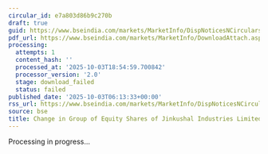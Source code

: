 ```yaml
---
circular_id: e7a803d86b9c270b
draft: true
guid: https://www.bseindia.com/markets/MarketInfo/DispNoticesNCirculars.aspx?Noticeid={10738BBC-C519-46B9-958F-F49001A4D6A6}&noticeno=20251003-6&dt=10/03/2025&icount=6&totcount=73&flag=0
pdf_url: https://www.bseindia.com/markets/MarketInfo/DownloadAttach.aspx?id=20251003-6&attachedId=
processing:
  attempts: 1
  content_hash: ''
  processed_at: '2025-10-03T18:54:59.700842'
  processor_version: '2.0'
  stage: download_failed
  status: failed
published_date: '2025-10-03T06:13:33+00:00'
rss_url: https://www.bseindia.com/markets/MarketInfo/DispNoticesNCirculars.aspx?Noticeid={10738BBC-C519-46B9-958F-F49001A4D6A6}&noticeno=20251003-6&dt=10/03/2025&icount=6&totcount=73&flag=0
source: bse
title: Change in Group of Equity Shares of Jinkushal Industries Limited
---
```


Processing in progress...